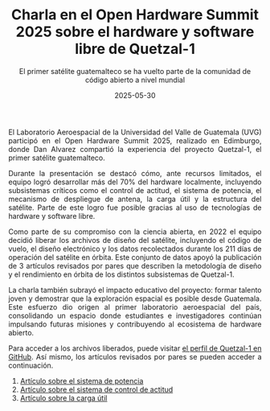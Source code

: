 ﻿---
title: "Charla en el Open Hardware Summit 2025 sobre el hardware y software libre de Quetzal-1"
subtitle: "El primer satélite guatemalteco se ha vuelto parte de la comunidad de código abierto a nivel mundial"
summary: El Laboratorio Aeroespacial de la Universidad del Valle de Guatemala (UVG) presentó en el Open Hardware Summit 2025 la historia de Quetzal-1 y el compromiso del Laboratorio con el desarrollo de tecnología espacial abierta y colaborativa.

authors:
  - Dan Alvarez

categories: ["Eventos", "Proyectos", "Satélites"]
tags: ["QUETZAL-1", "Open Hardware Summit", "Open Source", "Hardware", "Software"]

date: 2025-05-30
draft: false

image:
  filename: featured.jpg
  caption: "Charla sobre Quetzal-1 en el Open Hardware Summit 2025"
  focal_point: "center"

links:
  - icon: external-link-alt
    icon_pack: fas
    name: Programa de la charla
    url: "https://2025.oshwa.org/talks/140-dan-alvarez/"
  - icon: file-pdf
    icon_pack: fas
    name: Presentación QUETZAL-1 OHS 2025
    url: ohs_2025_quetzal1_slides.pdf

---
<div style="text-align: justify;">

El Laboratorio Aeroespacial de la Universidad del Valle de Guatemala (UVG) participó en el Open Hardware Summit 2025, realizado en Edimburgo, donde Dan Alvarez compartió la experiencia del proyecto Quetzal-1, el primer satélite guatemalteco.

Durante la presentación se destacó cómo, ante recursos limitados, el equipo logró desarrollar más del 70% del hardware localmente, incluyendo subsistemas críticos como el control de actitud, el sistema de potencia, el mecanismo de despliegue de antena, la carga útil y la estructura del satélite. Parte de este logro fue posible gracias al uso de tecnologías de hardware y software libre.

Como parte de su compromiso con la ciencia abierta, en 2022 el equipo decidió liberar los archivos de diseño del satélite, incluyendo el código de vuelo, el diseño electrónico y los datos recolectados durante los 211 días de operación del satélite en órbita. Este conjunto de datos apoyó la publicación de 3 artículos revisados por pares que describen la metodología de diseño y el rendimiento en órbita de los distintos subsistemas de Quetzal-1.

La charla también subrayó el impacto educativo del proyecto: formar talento joven y demostrar que la exploración espacial es posible desde Guatemala. Este esfuerzo dio origen al primer laboratorio aeroespacial del país, consolidando un espacio donde estudiantes e investigadores continúan impulsando futuras misiones y contribuyendo al ecosistema de hardware abierto.

Para acceder a los archivos liberados, puede visitar [el perfil de Quetzal-1 en GitHub](https://github.com/Quetzal-1-CubeSat-Team). Así mismo, los artículos revisados por pares se pueden acceder a continuación.

1. [Artículo sobre el sistema de potencia](https://jossonline.com/storage/2023/05/Final-Aguilar-Nadalini-Design-and-On-Orbit-Performance-of-the-Electrical-Power-System-for-the-Quetzal-1-CubeSat.pdf)
2. [Artículo sobre el sistema de control de actitud](https://jossonline.com/storage/2023/05/Final-Alvarez-Design-and-On-Orbit-Performance-of-the-Attitude-Determination-and-Passive-Control-System-for-the-Quetzal-1-CubeSat.pdf)
3. [Artículo sobre la carga útil](https://www.spiedigitallibrary.org/journals/journal-of-applied-remote-sensing/volume-17/issue-04/047501/Academic-development-and-space-operations-of-a-multispectral-imaging-payload/10.1117/1.JRS.17.047501.full#_=_)

</div>